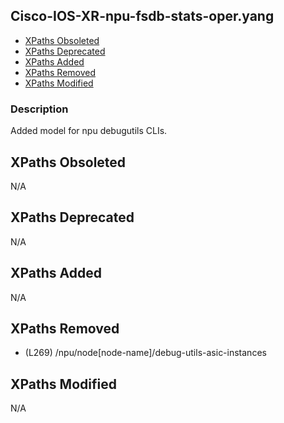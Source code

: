 ## Cisco-IOS-XR-npu-fsdb-stats-oper.yang

- [XPaths Obsoleted](#xpaths-obsoleted)
- [XPaths Deprecated](#xpaths-deprecated)
- [XPaths Added](#xpaths-added)
- [XPaths Removed](#xpaths-removed)
- [XPaths Modified](#xpaths-modified)

### Description

Added model for npu debugutils CLIs.

## XPaths Obsoleted

N/A

## XPaths Deprecated

N/A

## XPaths Added

N/A

## XPaths Removed

- (L269)	/npu/node[node-name]/debug-utils-asic-instances

## XPaths Modified

N/A

